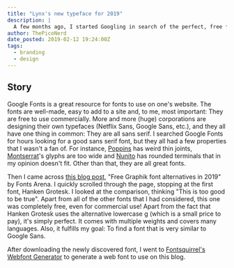 ```yaml
---
title: "Lynx's new typeface for 2019"
description: |
  A few months ago, I started Googling in search of the perfect, free font. I finally found it.
author: ThePicoNerd
date_posted: 2019-02-12 19:24:00Z
tags:
  - branding
  - design
---
```


## Story

Google Fonts is a great resource for fonts to use on one's website. The fonts are well-made, easy to add to a site and, to me, most important: They are free to use commercially. More and more (huge) corporations are designing their own typefaces (Netflix Sans, Google Sans, etc.), and they all have one thing in common: They are all sans serif. I searched Google Fonts for hours looking for a good sans serif font, but they all had a few properties that I wasn't a fan of. For instance, [Poppins](https://fonts.google.com/specimen/Poppins) has weird thin joints, [Montserrat](https://fonts.google.com/specimen/Montserrat)'s glyphs are too wide and [Nunito](https://fonts.google.com/specimen/Nunito) has rounded terminals that in my opinion doesn't fit. Other than that, they are all great fonts.

Then I came across [this blog post](https://fontsarena.com/blog/free-graphik-font-alternatives/), "Free Graphik font alternatives in 2019" by Fonts Arena. I quickly scrolled through the page, stopping at the first font, Hanken Grotesk. I looked at the comparison, thinking "This is too good to be true". Apart from all of the other fonts that I had considered, this one was completely free, even for commercial use! Apart from the fact that Hanken Grotesk uses the alternative lowercase g (which is a small price to pay), it's simply perfect. It comes with multiple weights and covers many languages. Also, it fulfills my goal: To find a font that is very similar to Google Sans.

After downloading the newly discovered font, I went to [Fontsquirrel's Webfont Generator](https://www.fontsquirrel.com/tools/webfont-generator) to generate a web font to use on this blog.